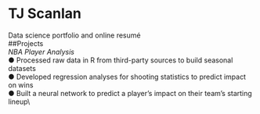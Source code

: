 # TJ Scanlan
Data science portfolio and online resumé\
##Projects\
*NBA Player Analysis*\
● Processed raw data in R from third-party sources to build seasonal datasets\
● Developed regression analyses for shooting statistics to predict impact on wins\
● Built a neural network to predict a player’s impact on their team’s starting lineup\
